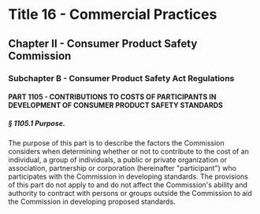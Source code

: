 
# Title 16 - Commercial Practices
## Chapter II - Consumer Product Safety Commission
### Subchapter B - Consumer Product Safety Act Regulations
#### PART 1105 - CONTRIBUTIONS TO COSTS OF PARTICIPANTS IN DEVELOPMENT OF CONSUMER PRODUCT SAFETY STANDARDS
##### § 1105.1 Purpose.

The purpose of this part is to describe the factors the Commission considers when determining whether or not to contribute to the cost of an individual, a group of individuals, a public or private organization or association, partnership or corporation (hereinafter "participant") who participates with the Commission in developing standards. The provisions of this part do not apply to and do not affect the Commission's ability and authority to contract with persons or groups outside the Commission to aid the Commission in developing proposed standards.

